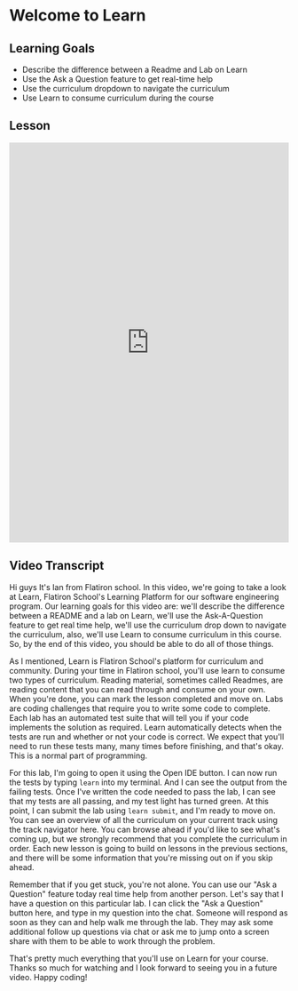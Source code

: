 # Welcome to Learn

## Learning Goals

- Describe the difference between a Readme and Lab on Learn
- Use the Ask a Question feature to get real-time help
- Use the curriculum dropdown to navigate the curriculum
- Use Learn to consume curriculum during the course

## Lesson

<iframe width="100%" height="720" src="https://www.youtube.com/embed/0mYO6QiVUCc?rel=0&showinfo=0" frameborder="0" allowfullscreen></iframe>

## Video Transcript

Hi guys It's Ian from Flatiron school. In this video, we're going to take a look at Learn, Flatiron School's Learning Platform for our software engineering program. Our learning goals for this video are: we'll describe the difference between a README and a lab on Learn, we'll use the Ask-A-Question feature to get real time help, we'll use the curriculum drop down to navigate the curriculum, also, we'll use Learn to consume curriculum in this course. So, by the end of this video, you should be able to do all of those things.

As I mentioned, Learn is Flatiron School's platform for curriculum and community. During your time in Flatiron school, you'll use learn to consume two types of curriculum. Reading material, sometimes called Readmes, are reading content that you can read through and consume on your own. When you're done, you can mark the lesson completed and move on. Labs are coding challenges that require you to write some code to complete. Each lab has an automated test suite that will tell you if your code implements the solution as required. Learn automatically detects when the tests are run and whether or not your code is correct. We expect that you'll need to run these tests many, many times before finishing, and that's okay. This is a normal part of programming.

For this lab, I'm going to open it using the Open IDE button. I can now run the tests by typing `learn` into my terminal. And I can see the output from the failing tests. Once I've written the code needed to pass the lab, I can see that my tests are all passing, and my test light has turned green. At this point, I can submit the lab using `learn submit`, and I'm ready to move on. You can see an overview of all the curriculum on your current track using the track navigator here. You can browse ahead if you'd like to see what's coming up, but we strongly recommend that you complete the curriculum in order. Each new lesson is going to build on lessons in the previous sections, and there will be some information that you're missing out on if you skip ahead.

Remember that if you get stuck, you're not alone. You can use our "Ask a Question" feature today real time help from another person. Let's say that I have a question on this particular lab. I can click the "Ask a Question" button here, and type in my question into the chat. Someone will respond as soon as they can and help walk me through the lab. They may ask some additional follow up questions via chat or ask me to jump onto a screen share with them to be able to work through the problem.

That's pretty much everything that you'll use on Learn for your course. Thanks so much for watching and I look forward to seeing you in a future video. Happy coding!
